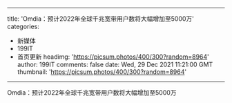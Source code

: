 
---
title: 'Omdia：预计2022年全球千兆宽带用户数将大幅增加至5000万'
categories: 
 - 新媒体
 - 199IT
 - 首页更新
headimg: 'https://picsum.photos/400/300?random=8964'
author: 199IT
comments: false
date: Wed, 29 Dec 2021 11:21:00 GMT
thumbnail: 'https://picsum.photos/400/300?random=8964'
---

<div>   
Omdia：预计2022年全球千兆宽带用户数将大幅增加至5000万  
</div>
            